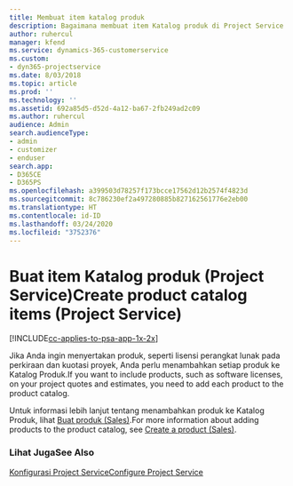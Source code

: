 ```yaml
---
title: Membuat item katalog produk
description: Bagaimana membuat item Katalog produk di Project Service
author: ruhercul
manager: kfend
ms.service: dynamics-365-customerservice
ms.custom:
- dyn365-projectservice
ms.date: 8/03/2018
ms.topic: article
ms.prod: ''
ms.technology: ''
ms.assetid: 692a85d5-d52d-4a12-ba67-2fb249ad2c09
ms.author: ruhercul
audience: Admin
search.audienceType:
- admin
- customizer
- enduser
search.app:
- D365CE
- D365PS
ms.openlocfilehash: a399503d78257f173bcce17562d12b2574f4823d
ms.sourcegitcommit: 8c786230ef2a497280885b827162561776e2eb00
ms.translationtype: HT
ms.contentlocale: id-ID
ms.lasthandoff: 03/24/2020
ms.locfileid: "3752376"
---
```

# <a name="create-product-catalog-items-project-service"></a><span data-ttu-id="d12b4-103">Buat item Katalog produk (Project Service)</span><span class="sxs-lookup"><span data-stu-id="d12b4-103">Create product catalog items (Project Service)</span></span>

[!INCLUDE[cc-applies-to-psa-app-1x-2x](../includes/cc-applies-to-psa-app-1x-2x.md)]

<span data-ttu-id="d12b4-104">Jika Anda ingin menyertakan produk, seperti lisensi perangkat lunak pada perkiraan dan kuotasi proyek, Anda perlu menambahkan setiap produk ke Katalog Produk.</span><span class="sxs-lookup"><span data-stu-id="d12b4-104">If you want to include products, such as software licenses, on your project quotes and estimates, you need to add each product to the product catalog.</span></span>  
  
 <span data-ttu-id="d12b4-105">Untuk informasi lebih lanjut tentang menambahkan produk ke Katalog Produk, lihat [Buat produk (Sales)](../sales-enterprise/create-product-sales.md).</span><span class="sxs-lookup"><span data-stu-id="d12b4-105">For more information about adding products to the product catalog, see [Create a product (Sales)](../sales-enterprise/create-product-sales.md).</span></span>  
  
### <a name="see-also"></a><span data-ttu-id="d12b4-106">Lihat Juga</span><span class="sxs-lookup"><span data-stu-id="d12b4-106">See Also</span></span>  
 [<span data-ttu-id="d12b4-107">Konfigurasi Project Service</span><span class="sxs-lookup"><span data-stu-id="d12b4-107">Configure Project Service</span></span>](../project-service/configure.md)

